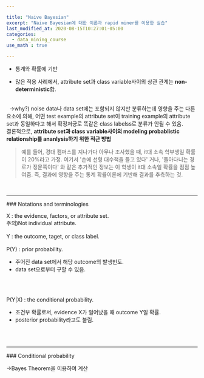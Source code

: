 ```yaml
---

title: "Naive Bayesian"
excerpt: "Naive Bayesian에 대한 이론과 rapid miner를 이용한 실습"
last_modified_at: 2020-08-15T10:27:01-05:00
categories:
  - data_mining_course
use_math : true

---
```


* 통계와 확률에 기반

* 많은 적용 사례에서, attribute set과 class variable사이의 상관 관계는 <strong>non-deterministic</strong>함.
<br>
&nbsp;&nbsp;->why?) noise data나 data set에는 포함되지 않지만 분류하는데 영향을 주는 다른 요소에 의해, 어떤 test example의 attribute set이
	training example의 attribute set과 동일하다고 해서 확정저긍로 똑같은 class labelss로 분류가 안될 수 있음.
	
<br>
결론적으로, <strong>attribute set과 class variable사이의 modeling probablistic relationship를 ananlysis하기 위한 적근 방법</strong>

> 예를 들어, 경대 캠퍼스를 지나가다 아무나 조사했을 때, it대 소속 학부생일 확률이 20%라고 가정. 여기서 '손에 선형 대수책을 들고 있다' 거나, '돌아다니는 경로가 정문쪽이다' 와 
> 같은 추가적인 정보는 이 학생이 it대 소속일 확률을 점점 높여줌. 즉, 결과에 영향을 주는 통계 확률이론에 기반해 결과를 추측하는 것.

<br>
<hr>
### Notations and terminologies

X : the evidence, factors, or attribute set.
<br> 
주의)Not individual attribute.
<br>
<br>
Y : the outcome, taget, or class label.
<br>
<br>
P(Y) : prior probability.
<br>
 * 주어진 data set에서 해당 outcome의  발생빈도.
 * data set으로부터 구할 수 있음.
<br>
<br>

P(Y\|X) : the conditional probability.
 * 조건부 확률로서, evidence X가 일어났을 때 outcome Y일 확률.
 * posterior probability라고도 불림.
<br>
<br>
<hr>
### Conditional probability 

->Bayes Theorem을 이용하여 계산


